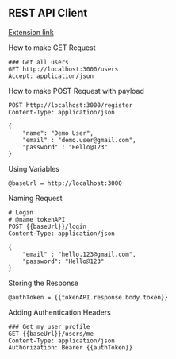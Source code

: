 
## REST API Client  
[Extension link](https://marketplace.visualstudio.com/items?itemName=humao.rest-client)


How to make GET Request 
```
### Get all users
GET http://localhost:3000/users
Accept: application/json
```

How to make POST Request with payload
```
POST http://localhost:3000/register
Content-Type: application/json

{
    "name": "Demo User",
    "email" : "demo.user@gmail.com",
    "password" : "Hello@123"
}
```

Using Variables
```
@baseUrl = http://localhost:3000
```

Naming Request
```
# Login
# @name tokenAPI
POST {{baseUrl}}/login
Content-Type: application/json

{
    "email" : "hello.123@gmail.com",
    "password": "Hello@123"
}
```

Storing the Response
```
@authToken = {{tokenAPI.response.body.token}}
```

Adding Authentication Headers
```
### Get my user profile
GET {{baseUrl}}/users/me
Content-Type: application/json
Authorization: Bearer {{authToken}}
```



